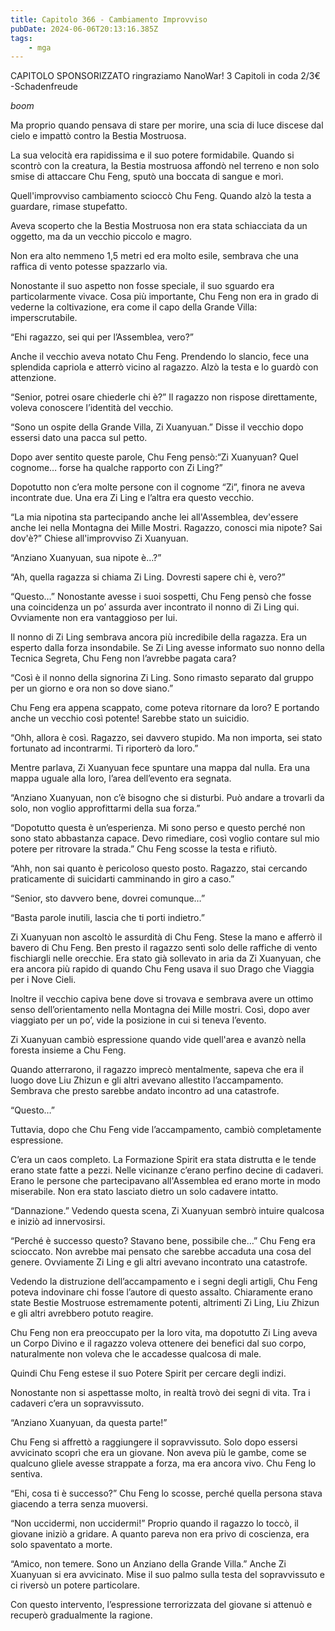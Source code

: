 ```yaml
---
title: Capitolo 366 - Cambiamento Improvviso
pubDate: 2024-06-06T20:13:16.385Z
tags:
    - mga
---
```

                
CAPITOLO SPONSORIZZATO ringraziamo NanoWar!
3 Capitoli in coda 2/3€
-Schadenfreude


*boom*


Ma proprio quando pensava di stare per morire, una scia di luce discese dal cielo e impattò contro la Bestia Mostruosa.


La sua velocità era rapidissima e il suo potere formidabile. Quando si scontrò con la creatura, la Bestia mostruosa affondò nel terreno e non solo smise di attaccare Chu Feng, sputò una boccata di sangue e morì.


Quell'improvviso cambiamento scioccò Chu Feng. Quando alzò la testa a guardare, rimase stupefatto.


Aveva scoperto che la Bestia Mostruosa non era stata schiacciata da un oggetto, ma da un vecchio piccolo e magro.


Non era alto nemmeno 1,5 metri ed era molto esile, sembrava che una raffica di vento potesse spazzarlo via.


Nonostante il suo aspetto non fosse speciale, il suo sguardo era particolarmente vivace. Cosa più importante, Chu Feng non era in grado di vederne la coltivazione, era come il capo della Grande Villa: imperscrutabile.


“Ehi ragazzo, sei qui per l’Assemblea, vero?”


Anche il vecchio aveva notato Chu Feng. Prendendo lo slancio, fece una splendida capriola e atterrò vicino al ragazzo. Alzò la testa e lo guardò con attenzione.


“Senior, potrei osare chiederle chi è?” Il ragazzo non rispose direttamente, voleva conoscere l’identità del vecchio.


“Sono un ospite della Grande Villa, Zi Xuanyuan.” Disse il vecchio dopo essersi dato una pacca sul petto.


Dopo aver sentito queste parole, Chu Feng pensò:“Zi Xuanyuan? Quel cognome… forse ha qualche rapporto con Zi Ling?”


Dopotutto non c’era molte persone con il cognome “Zi”, finora ne aveva incontrate due. Una era Zi Ling e l’altra era questo vecchio.


“La mia nipotina sta partecipando anche lei all'Assemblea, dev'essere anche lei nella Montagna dei Mille Mostri. Ragazzo, conosci mia nipote? Sai dov'è?” Chiese all'improvviso Zi Xuanyuan.


“Anziano Xuanyuan, sua nipote è…?”


“Ah, quella ragazza si chiama Zi Ling. Dovresti sapere chi è, vero?”


“Questo…” Nonostante avesse i suoi sospetti, Chu Feng pensò che fosse una coincidenza un po’ assurda aver incontrato il nonno di Zi Ling qui. Ovviamente non era vantaggioso per lui.


Il nonno di Zi Ling sembrava ancora più incredibile della ragazza. Era un esperto dalla forza insondabile. Se Zi Ling avesse informato suo nonno della Tecnica Segreta, Chu Feng non l’avrebbe pagata cara?


“Così è il nonno della signorina Zi Ling. Sono rimasto separato dal gruppo per un giorno e ora non so dove siano.”


Chu Feng era appena scappato, come poteva ritornare da loro? E portando anche un vecchio così potente! Sarebbe stato un suicidio.


“Ohh, allora è così. Ragazzo, sei davvero stupido. Ma non importa, sei stato fortunato ad incontrarmi. Ti riporterò da loro.”


Mentre parlava, Zi Xuanyuan fece spuntare una mappa dal nulla. Era una mappa uguale alla loro, l’area dell’evento era segnata.


“Anziano Xuanyuan, non c’è bisogno che si disturbi. Può andare a trovarli da solo, non voglio approfittarmi della sua forza.”


“Dopotutto questa è un’esperienza. Mi sono perso e questo perché non sono stato abbastanza capace. Devo rimediare, così voglio contare sul mio potere per ritrovare la strada.” Chu Feng scosse la testa e rifiutò.


“Ahh, non sai quanto è pericoloso questo posto. Ragazzo, stai cercando praticamente di suicidarti camminando in giro a caso.”


“Senior, sto davvero bene, dovrei comunque…”


“Basta parole inutili, lascia che ti porti indietro.”


Zi Xuanyuan non ascoltò le assurdità di Chu Feng. Stese la mano e afferrò il bavero di Chu Feng. Ben presto il ragazzo sentì solo delle raffiche di vento fischiargli nelle orecchie. Era stato già sollevato in aria da Zi Xuanyuan, che era ancora più rapido di quando Chu Feng usava il suo Drago che Viaggia per i Nove Cieli.


Inoltre il vecchio capiva bene dove si trovava e sembrava avere un ottimo senso dell’orientamento nella Montagna dei Mille mostri. Così, dopo aver viaggiato per un po’, vide la posizione in cui si teneva l’evento.


Zi Xuanyuan cambiò espressione quando vide quell'area e avanzò nella foresta insieme a Chu Feng.


Quando atterrarono, il ragazzo imprecò mentalmente, sapeva che era il luogo dove Liu Zhizun e gli altri avevano allestito l’accampamento. Sembrava che presto sarebbe andato incontro ad una catastrofe.


“Questo…”


Tuttavia, dopo che Chu Feng vide l’accampamento, cambiò completamente espressione.


C’era un caos completo. La Formazione Spirit era stata distrutta e le tende erano state fatte a pezzi. Nelle vicinanze c’erano perfino decine di cadaveri. Erano le persone che partecipavano all'Assemblea ed erano morte in modo miserabile. Non era stato lasciato dietro un solo cadavere intatto.


“Dannazione.” Vedendo questa scena, Zi Xuanyuan sembrò intuire qualcosa e iniziò ad innervosirsi.


“Perché è successo questo? Stavano bene, possibile che…” Chu Feng era scioccato. Non avrebbe mai pensato che sarebbe accaduta una cosa del genere. Ovviamente Zi Ling e gli altri avevano incontrato una catastrofe.


Vedendo la distruzione dell’accampamento e i segni degli artigli, Chu Feng poteva indovinare chi fosse l’autore di questo assalto. Chiaramente erano state Bestie Mostruose estremamente potenti, altrimenti Zi Ling, Liu Zhizun e gli altri avrebbero potuto reagire.


Chu Feng non era preoccupato per la loro vita, ma dopotutto Zi Ling aveva un Corpo Divino e il ragazzo voleva ottenere dei benefici dal suo corpo, naturalmente non voleva che le accadesse qualcosa di male.


Quindi Chu Feng estese il suo Potere Spirit per cercare degli indizi.


Nonostante non si aspettasse molto, in realtà trovò dei segni di vita. Tra i cadaveri c’era un sopravvissuto.


“Anziano Xuanyuan, da questa parte!”


Chu Feng si affrettò a raggiungere il sopravvissuto. Solo dopo essersi avvicinato scoprì che era un giovane. Non aveva più le gambe, come se qualcuno gliele avesse strappate a forza, ma era ancora vivo. Chu Feng lo sentiva.


“Ehi, cosa ti è successo?” Chu Feng lo scosse, perché quella persona stava giacendo a terra senza muoversi.


“Non uccidermi, non uccidermi!” Proprio quando il ragazzo lo toccò, il giovane iniziò a gridare. A quanto pareva non era privo di coscienza, era solo spaventato a morte.


“Amico, non temere. Sono un Anziano della Grande Villa.” Anche Zi Xuanyuan si era avvicinato. Mise il suo palmo sulla testa del sopravvissuto e ci riversò un potere particolare.


Con questo intervento, l’espressione terrorizzata del giovane si attenuò e recuperò gradualmente la ragione.



